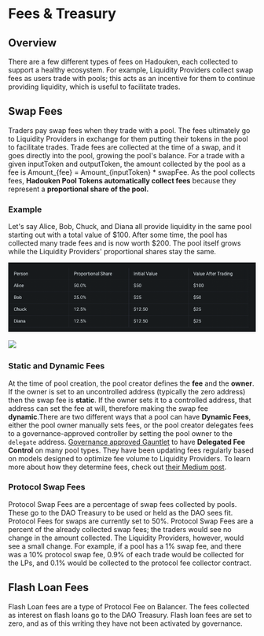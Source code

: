 # Fees & Treasury

## Overview <a href="#overview" id="overview"></a>

There are a few different types of fees on Hadouken, each collected to support a healthy ecosystem. For example, Liquidity Providers collect swap fees as users trade with pools; this acts as an incentive for them to continue providing liquidity, which is useful to facilitate trades.

## Swap Fees <a href="#swap-fees" id="swap-fees"></a>

Traders pay swap fees when they trade with a pool. The fees ultimately go to Liquidity Providers in exchange for them putting their tokens in the pool to facilitate trades. Trade fees are collected at the time of a swap, and it goes directly into the pool, growing the pool's balance. For a trade with a given inputToken and outputToken, the amount collected by the pool as a fee is Amount\_{fee} = Amount\_{inputToken} \* swapFee. As the pool collects fees, **Hadouken Pool Tokens automatically collect fees** because they represent a **proportional share of the pool.**

### Example <a href="#example" id="example"></a>

Let's say Alice, Bob, Chuck, and Diana all provide liquidity in the same pool starting out with a total value of $100. After some time, the pool has collected many trade fees and is now worth $200. The pool itself grows while the Liquidity Providers' proportional shares stay the same.

![](<../.gitbook/assets/image (5).png>)

![](https://2409820166-files.gitbook.io/\~/files/v0/b/gitbook-legacy-files/o/assets%2F-MWZrc\_wdLRZXvxl5Xwv%2F-MguL0VDuq8Ro9e3deZt%2F-MguhSCouPXUk6hvNnmO%2FScreen%20Shot%202021-08-12%20at%2010.10.06%20AM.png?alt=media\&token=df1ce268-123a-4239-b1ed-673747ce2cd8)

### Static and Dynamic Fees <a href="#static-and-dynamic-fees" id="static-and-dynamic-fees"></a>

At the time of pool creation, the pool creator defines the **fee** and the **owner**. If the owner is set to an uncontrolled address (typically the zero address) then the swap fee is **static**. If the owner sets it to a controlled address, that address can set the fee at will, therefore making the swap fee **dynamic**.There are two different ways that a pool can have **Dynamic Fees**, either the pool owner manually sets fees, or the pool creator delegates fees to a governance-approved controller by setting the pool owner to the `delegate` address.​ [Governance approved Gauntlet](https://vote.balancer.fi/#/proposal/QmZZycpDWZYAzNho6uVaWL5nFpVzauc89HC9d5QNTSn18J) to have **Delegated Fee Control** on many pool types. They have been updating fees regularly based on models designed to optimize fee volume to Liquidity Providers. To learn more about how they determine fees, check out [their Medium post](https://medium.com/gauntlet-networks/balancer-v2-pools-trading-fee-methodology-7a65df671b8c).

### Protocol Swap Fees <a href="#protocol-swap-fees" id="protocol-swap-fees"></a>

Protocol Swap Fees are a percentage of swap fees collected by pools. These go to the DAO Treasury to be used or held as the DAO sees fit. Protocol Fees for swaps are currently set to 50%. Protocol Swap Fees are a percent of the already collected swap fees; the traders would see no change in the amount collected. The Liquidity Providers, however, would see a small change. For example, if a pool has a 1% swap fee, and there was a 10% protocol swap fee, 0.9% of each trade would be collected for the LPs, and 0.1% would be collected to the protocol fee collector contract.

## **Flash Loan Fees** <a href="#flash-loan-fees" id="flash-loan-fees"></a>

Flash Loan fees are a type of Protocol Fee on Balancer. The fees collected as interest on flash loans go to the DAO Treasury. Flash loan fees are set to zero, and as of this writing they have not been activated by governance.
